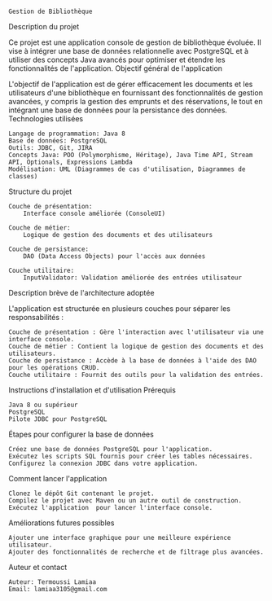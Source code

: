                                                                         Gestion de Bibliothèque
Description du projet

Ce projet est une application console de gestion de bibliothèque évoluée. Il vise à intégrer une base de données relationnelle avec PostgreSQL et à utiliser des concepts Java avancés pour optimiser et étendre les fonctionnalités de l'application.
Objectif général de l'application

L'objectif de l'application est de gérer efficacement les documents et les utilisateurs d'une bibliothèque en fournissant des fonctionnalités de gestion avancées, y compris la gestion des emprunts et des réservations, le tout en intégrant une base de données pour la persistance des données.
Technologies utilisées

    Langage de programmation: Java 8
    Base de données: PostgreSQL
    Outils: JDBC, Git, JIRA
    Concepts Java: POO (Polymorphisme, Héritage), Java Time API, Stream API, Optionals, Expressions Lambda
    Modélisation: UML (Diagrammes de cas d'utilisation, Diagrammes de classes)

Structure du projet

    Couche de présentation:
        Interface console améliorée (ConsoleUI)

    Couche de métier:
        Logique de gestion des documents et des utilisateurs

    Couche de persistance:
        DAO (Data Access Objects) pour l'accès aux données

    Couche utilitaire:
        InputValidator: Validation améliorée des entrées utilisateur

Description brève de l'architecture adoptée

L'application est structurée en plusieurs couches pour séparer les responsabilités :

    Couche de présentation : Gère l'interaction avec l'utilisateur via une interface console.
    Couche de métier : Contient la logique de gestion des documents et des utilisateurs.
    Couche de persistance : Accède à la base de données à l'aide des DAO pour les opérations CRUD.
    Couche utilitaire : Fournit des outils pour la validation des entrées.

Instructions d'installation et d'utilisation
Prérequis

    Java 8 ou supérieur
    PostgreSQL
    Pilote JDBC pour PostgreSQL

Étapes pour configurer la base de données

    Créez une base de données PostgreSQL pour l'application.
    Exécutez les scripts SQL fournis pour créer les tables nécessaires.
    Configurez la connexion JDBC dans votre application.

Comment lancer l'application

    Clonez le dépôt Git contenant le projet.
    Compilez le projet avec Maven ou un autre outil de construction.
    Exécutez l'application  pour lancer l'interface console.

Améliorations futures possibles

    Ajouter une interface graphique pour une meilleure expérience utilisateur.
    Ajouter des fonctionnalités de recherche et de filtrage plus avancées.

Auteur et contact

    Auteur: Termoussi Lamiaa
    Email: lamiaa3105@gmail.com
